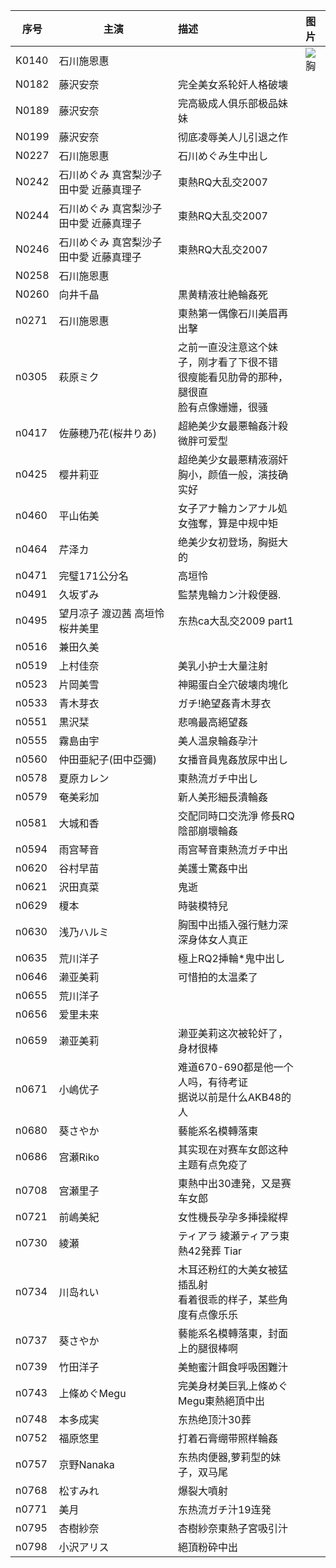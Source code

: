 | 序号 |主演 | 描述|  图片|
|  ----- | -----|:-------------|  :-----|
| K0140| 石川施恩惠 | |![胸](#) | 
|N0182 |藤沢安奈  | 完全美女系轮奸人格破壊 | | 
|N0189 |藤沢安奈  | 完高級成人俱乐部极品妹妹 | | 
|N0199 |藤沢安奈  | 彻底凌辱美人儿引退之作 | | 
|N0227|石川施恩惠  | 石川めぐみ生中出し| | 
|N0242 |石川めぐみ 真宮梨沙子 田中愛 近藤真理子  | 東熱RQ大乱交2007| | 
|N0244 |石川めぐみ 真宮梨沙子 田中愛 近藤真理子  | 東熱RQ大乱交2007| | 
|N0246 |石川めぐみ 真宮梨沙子 田中愛 近藤真理子  | 東熱RQ大乱交2007| | 
|N0258|石川施恩惠  | | | 
|N0260 |向井千晶  |黒黄精液壮絶輪姦死 | | 
|n0271 |石川施恩惠  |東熱第一偶像石川美眉再出擊 | | 
|n0305 |萩原ミク  | 之前一直没注意这个妹子，刚才看了下很不错</br>很瘦能看见肋骨的那种，腿很直</br>脸有点像姗姗，很骚| | 
|n0417|佐藤穂乃花(桜井りあ)  |超絶美少女最悪輪姦汁殺</br>微胖可爱型 | | 
|n0425 |樱井莉亚  |超绝美少女最悪精液溺奸 </br>胸小，颜值一般，演技确实好| | 
|n0460 |平山佑美  |女子アナ輪カンアナル処女強奪，算是中规中矩 | | 
|n0464 |芹泽カ  |绝美少女初登场，胸挺大的 | | 
|n0471 |完璧171公分名  |高垣怜 | | 
|n0491 |久坂ずみ  |監禁鬼輪カン汁殺便器. | | 
|n0495 |望月凉子 渡辺茜 高垣怜 桜井美里  |东热ca大乱交2009 part1  | | 
|n0516 |兼田久美  | | | 
|n0519 |上村佳奈|美乳小护士大量注射  | | 
|n0523 |片岡美雪  |神賜蛋白全穴破壊肉塊化 | | 
|n0533 |青木芽衣  |ガチ!絶望姦青木芽衣 | | 
|n0551 |黒沢栞  |悲鳴最高絕望姦 | | 
|n0555 |霧島由宇  | 美人温泉輪姦孕汁 | | 
|n0560 |仲田亜紀子(田中亞彌)  |女播音員鬼姦放尿中出し  | | 
|n0578 |夏原カレン  |東熱流ガチ中出し | | 
|n0579 |奄美彩加  |新人美形細長潰輪姦 | | 
|n0581 | 大城和香 | 交配同時口交洗淨 修長RQ陰部崩壞輪姦 | |
|n0594 |雨宫琴音  | 雨宫琴音東熱流ガチ中出| | 
|n0620 | 谷村早苗  |美護士驚姦中出 | | 
|n0621 | 沢田真菜 |鬼逝 | | 
|n0629 | 榎本 | 時裝模特兒| | 
|n0630 |浅乃ハルミ  |胸围中出插入强行魅力深深身体女人真正 | | 
|n0635 |荒川洋子  |極上RQ2挿輪*鬼中出し | | 
|n0646 |濑亚美莉  |可惜拍的太温柔了 | | 
|n0655 | 荒川洋子  | | | 
|n0656 |爱里未来  | | | 
|n0659 |濑亚美莉| 濑亚美莉这次被轮奸了，身材很棒| | 
|n0671 |小嶋优子  | 难道670-690都是他一个人吗，有待考证</br>据说以前是什么AKB48的人| | 
|n0680 | 葵さやか  | 藝能系名模轉落東 | | 
|n0686 | 宫瀬Riko |其实现在对赛车女郎这种主题有点免疫了 | | 
|n0708 | 宫瀬里子 |東熱中出30連発，又是赛车女郎 | | 
|n0721 | 前嶋美紀 | 女性機長孕孕多挿操縦桿| | 
|n0730 |   綾瀬|ティアラ 綾瀬ティアラ東熱42発葬 Tiar | | 
|n0734 |川岛れい  |木耳还粉红的大美女被猛插乱射</br>看着很乖的样子，某些角度有点像乐乐| | 
|n0737 |葵さやか  | 藝能系名模轉落東，封面上的腿很棒啊| | 
|n0739 | 竹田洋子 | 美鮑蜜汁餌食呼吸困難汁 | | 
|n0743 | 上條めぐMegu |完美身材美巨乳上條めぐMegu東熱絕頂中出 | | 
|n0748 | 本多成実 |东热绝顶汁30葬 | | 
|n0752 | 福原悠里  |打着石膏绷带照样輪姦 | | 
|n0757 |  京野Nanaka| 东热肉便器,萝莉型的妹子，双马尾| | 
|n0768 |  松すみれ| 爆裂大噴射 | | 
|n0771 | 美月 |东热流ガチ汁19连発 | | 
|n0795 |杏樹紗奈  |杏樹紗奈東熱子宮吸引汁 | | 
|n0798 |  小沢アリス  | 絕頂粉砕中出| | 
